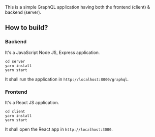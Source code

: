 This is a simple GraphQL application having both the frontend (client) & backend (server).

## How to build?


### Backend
It's a JavaScript Node JS, Express application.

```
cd server
yarn install
yarn start
```
It shall run the application in `http://localhost:8000/graphql`.


### Frontend
It's a React JS application. 
```
cd client
yarn install
yarn start
```

It shall open the React app in `http://localhost:3000`.


